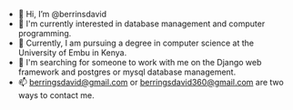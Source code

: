 - 👋 Hi, I’m @berrinsdavid
- 👀 I'm currently interested in database management and computer programming. 
- 🌱 Currently, I am pursuing a degree in computer science at the University of Embu in Kenya.
- 💞️ I'm searching for someone to work with me on the Django web framework and postgres or mysql database management. 
- 📫 berringsdavid@gmail.com or berringsdavid360@gmail.com are two ways to contact me. 

<!---
berrinsdavid/berrinsdavid is a ✨ special ✨ repository because its `README.md` (this file) appears on your GitHub profile.
You can click the Preview link to take a look at your changes.
--->
